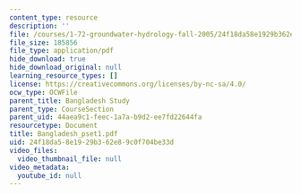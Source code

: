 ```yaml
---
content_type: resource
description: ''
file: /courses/1-72-groundwater-hydrology-fall-2005/24f18da58e1929b362e89c0f704be33d_Bangladesh_pset1.pdf
file_size: 185856
file_type: application/pdf
hide_download: true
hide_download_original: null
learning_resource_types: []
license: https://creativecommons.org/licenses/by-nc-sa/4.0/
ocw_type: OCWFile
parent_title: Bangladesh Study
parent_type: CourseSection
parent_uid: 44aea9c1-feec-1a7a-b9d2-ee7fd22644fa
resourcetype: Document
title: Bangladesh_pset1.pdf
uid: 24f18da5-8e19-29b3-62e8-9c0f704be33d
video_files:
  video_thumbnail_file: null
video_metadata:
  youtube_id: null
---
```

